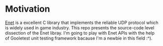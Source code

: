 # Motivation
[Enet](https://github.com/zpl-c/enet.git) is a excellent C library that implements the reliable UDP protocol which is widely used in game industry. This repo presents the source-code level dissection of the Enet libray. I'm going to play with Enet APIs with the help of Gooletest unit testing framework bacause I'm a newbie in this field :^).